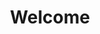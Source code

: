---
# menu: "main"
title: "Welcome"
featured_image: '/images/lakes-of-killarney-1440.jpg'
description: "The most recent articles are listed below." 
---